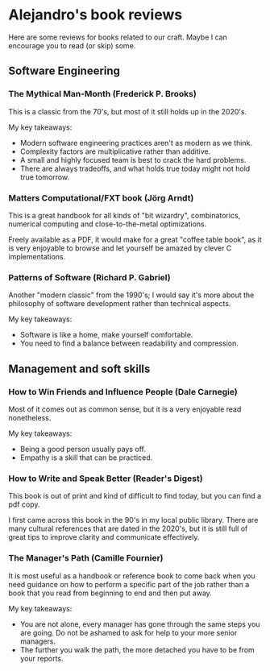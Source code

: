 # Alejandro's book reviews

Here are some reviews for books related to our craft. Maybe I can encourage you to read (or skip) some.

## Software Engineering

### The Mythical Man-Month (Frederick P. Brooks)

This is a classic from the 70's, but most of it still holds up in the 2020's.

My key takeaways:

- Modern software engineering practices aren't as modern as we think.
- Complexity factors are multiplicative rather than additive.
- A small and highly focused team is best to crack the hard problems.
- There are always tradeoffs, and what holds true today might not hold true tomorrow.

### Matters Computational/FXT book (Jörg Arndt)

This is a great handbook for all kinds of "bit wizardry", combinatorics, numerical computing and close-to-the-metal optimizations.

Freely available as a PDF, it would make for a great "coffee table book", as it is very enjoyable to browse and let yourself be amazed by clever C implementations.

### Patterns of Software (Richard P. Gabriel)

Another "modern classic" from the 1990's; I would say it's more about the philosophy of software development rather than technical aspects.

My key takeaways:

- Software is like a home, make yourself comfortable.
- You need to find a balance between readability and compression.

## Management and soft skills

### How to Win Friends and Influence People (Dale Carnegie)

Most of it comes out as common sense, but it is a very enjoyable read nonetheless.

My key takeaways:

- Being a good person usually pays off.
- Empathy is a skill that can be practiced.

### How to Write and Speak Better (Reader's Digest)

This book is out of print and kind of difficult to find today, but you can find a pdf copy.

I first came across this book in the 90's in my local public library. There are many cultural references that are dated in the 2020's, but it is still full of great tips to improve clarity and communicate effectively.

### The Manager's Path (Camille Fournier)

It is most useful as a handbook or reference book to come back when you need guidance on how to perform a specific part of the job rather than a book that you read from beginning to end and then put away.

My key takeaways:

- You are not alone, every manager has gone through the same steps you are going. Do not be ashamed to ask for help to your more senior managers.
- The further you walk the path, the more detached you have to be from your reports.
